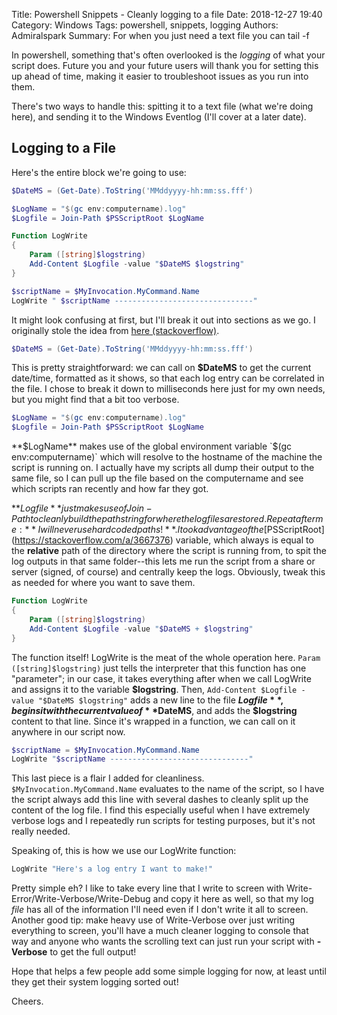 Title: Powershell Snippets - Cleanly logging to a file
Date: 2018-12-27 19:40
Category: Windows
Tags: powershell, snippets, logging
Authors: Admiralspark
Summary: For when you just need a text file you can tail -f

In powershell, something that's often overlooked is the *logging* of what your script does. Future you and your future users will thank you for setting this up ahead of time, making it easier to troubleshoot issues as you run into them. 

There's two ways to handle this: spitting it to a text file (what we're doing here), and sending it to the Windows Eventlog (I'll cover at a later date). 

## Logging to a File

Here's the entire block we're going to use:

```powershell
$DateMS = (Get-Date).ToString('MMddyyyy-hh:mm:ss.fff')

$LogName = "$(gc env:computername).log"
$Logfile = Join-Path $PSScriptRoot $LogName

Function LogWrite
{
    Param ([string]$logstring)
    Add-Content $Logfile -value "$DateMS $logstring"
}

$scriptName = $MyInvocation.MyCommand.Name
LogWrite " $scriptName -------------------------------"
```

It might look confusing at first, but I'll break it out into sections as we go. I originally stole the idea from [here (stackoverflow)](https://stackoverflow.com/a/7835668). 

```powershell
$DateMS = (Get-Date).ToString('MMddyyyy-hh:mm:ss.fff')
```

This is pretty straightforward: we can call on **$DateMS** to get the current date/time, formatted as it shows, so that each log entry can be correlated in the file. I chose to break it down to milliseconds here just for my own needs, but you might find that a bit too verbose.

```powershell
$LogName = "$(gc env:computername).log"
$Logfile = Join-Path $PSScriptRoot $LogName
```

**$LogName** makes use of the global environment variable `$(gc env:computername)` which will resolve to the hostname of the machine the script is running on. I actually have my scripts all dump their output to the same file, so I can pull up the file based on the computername and see which scripts ran recently and how far they got. 

**$Logfile** just makes use of Join-Path to cleanly build the path string for where the log files are stored. Repeat after me: **I will never use hardcoded paths!**. I took advantage of the [$PSScriptRoot](https://stackoverflow.com/a/3667376) variable, which always is equal to the **relative** path of the directory where the script is running from, to spit the log outputs in that same folder--this lets me run the script from a share or server (signed, of course) and centrally keep the logs. Obviously, tweak this as needed for where you want to save them. 

```powershell
Function LogWrite
{
    Param ([string]$logstring)
    Add-Content $Logfile -value "$DateMS + $logstring"
}
```

The function itself! LogWrite is the meat of the whole operation here. `Param ([string]$logstring)` just tells the interpreter that this function has one "parameter"; in our case, it takes everything after when we call LogWrite and assigns it to the variable **$logstring**. Then, `Add-Content $Logfile -value "$DateMS $logstring"` adds a new line to the file **$Logfile**, begins it with the current value of **$DateMS**, and adds the **$logstring** content to that line. Since it's wrapped in a function, we can call on it anywhere in our script now. 

```powershell
$scriptName = $MyInvocation.MyCommand.Name
LogWrite "$scriptName -------------------------------"
```

This last piece is a flair I added for cleanliness. `$MyInvocation.MyCommand.Name` evaluates to the name of the script, so I have the script always add this line with several dashes to cleanly split up the content of the log file. I find this especially useful when I have extremely verbose logs and I repeatedly run scripts for testing purposes, but it's not really needed. 

Speaking of, this is how we use our LogWrite function:

```powershell
LogWrite "Here's a log entry I want to make!"
```

Pretty simple eh? I like to take every line that I write to screen with Write-Error/Write-Verbose/Write-Debug and copy it here as well, so that my log *file* has all of the information I'll need even if I don't write it all to screen. Another good tip: make heavy use of Write-Verbose over just writing everything to screen, you'll have a much cleaner logging to console that way and anyone who wants the scrolling text can just run your script with **-Verbose** to get the full output!

Hope that helps a few people add some simple logging for now, at least until they get their system logging sorted out!

Cheers.